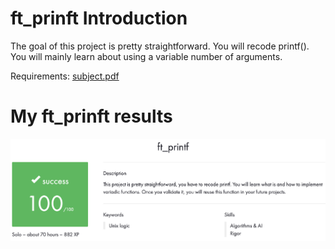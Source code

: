 # ft_prinft Introduction

The goal of this project is pretty straightforward. You will recode printf().
You will mainly learn about using a variable number of arguments.

Requirements: [subject.pdf](./subject.pdf)

# My ft_prinft results 

<img width="1914" alt="ft_printft" src="./images/ft_printf.png">
